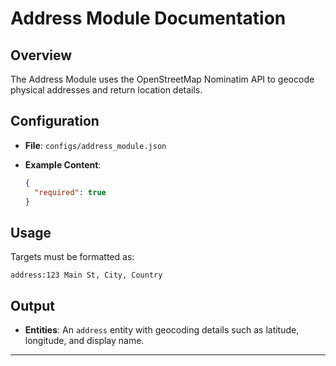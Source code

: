 # Address Module Documentation

## Overview

The Address Module uses the OpenStreetMap Nominatim API to geocode physical addresses and return location details.

## Configuration

- **File**: `configs/address_module.json`
- **Example Content**:

  ```json
  {
    "required": true
  }
  ```

## Usage

Targets must be formatted as:

```plaintext
address:123 Main St, City, Country
```

## Output

- **Entities**: An `address` entity with geocoding details such as latitude, longitude, and display name.

---
